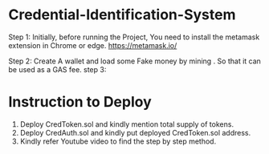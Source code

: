 # Credential-Identification-System

Step 1: Initially, before running the Project, You need to install the metamask extension in Chrome or edge.
https://metamask.io/

Step 2: Create A wallet and load some Fake money by mining . So that it can be used as a GAS fee.
step 3:






# Instruction to Deploy

1. Deploy CredToken.sol and kindly mention total supply of tokens.
2. Deploy CredAuth.sol and kindly put deployed CredToken.sol address.
3. Kindly refer Youtube video to find the step by step method.


